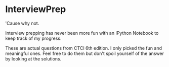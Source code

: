 # InterviewPrep
'Cause why not.

Interview prepping has never been more fun with an IPython Notebook to keep track of my progress. 

These are actual questions from CTCI 6th edition. I only picked the fun and meaningful ones. Feel free to do them but don't spoil yourself
of the answer by looking at the solutions.
